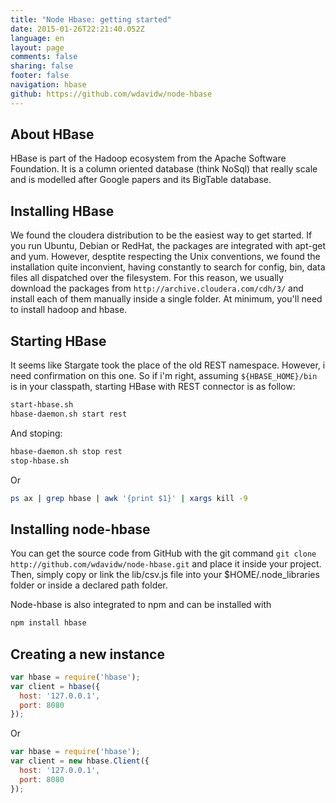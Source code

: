 ```yaml
---
title: "Node Hbase: getting started"
date: 2015-01-26T22:21:40.052Z
language: en
layout: page
comments: false
sharing: false
footer: false
navigation: hbase
github: https://github.com/wdavidw/node-hbase
---
```


About HBase
-----------

HBase is part of the Hadoop ecosystem from the Apache Software Foundation. It is a column oriented database (think NoSql) that really scale and is modelled after Google papers and its BigTable database.

Installing HBase
----------------

We found the cloudera distribution to be the easiest way to get started. If you run Ubuntu, Debian or RedHat, the packages are integrated with apt-get and yum. However, desptite respecting the Unix conventions, we found the installation quite inconvient, having constantly to search for config, bin, data files all dispatched over the filesystem. For this reason, we usually download the packages from `http://archive.cloudera.com/cdh/3/` and install each of them manually inside a single folder. At minimum, you'll need to install hadoop and hbase.

Starting HBase
--------------

It seems like Stargate took the place of the old REST namespace. However, i need confirmation on this one. So if i'm right, assuming `${HBASE_HOME}/bin` is in your classpath, starting HBase with REST connector is as follow:

```bash
start-hbase.sh
hbase-daemon.sh start rest
```

And stoping:

```bash
hbase-daemon.sh stop rest
stop-hbase.sh
```

Or

```bash
ps ax | grep hbase | awk '{print $1}' | xargs kill -9
```

Installing node-hbase
---------------------

You can get the source code from GitHub with the git command `git clone http://github.com/wdavidw/node-hbase.git` and place it inside your project. 
Then, simply copy or link the lib/csv.js file into your $HOME/.node_libraries folder or inside a declared path folder.

Node-hbase is also integrated to npm and can be installed with

```bash
npm install hbase
```

Creating a new instance
-----------------------

```javascript
var hbase = require('hbase');
var client = hbase({
  host: '127.0.0.1',
  port: 8080
});
```

Or

```javascript
var hbase = require('hbase');
var client = new hbase.Client({
  host: '127.0.0.1',
  port: 8080
});
```
